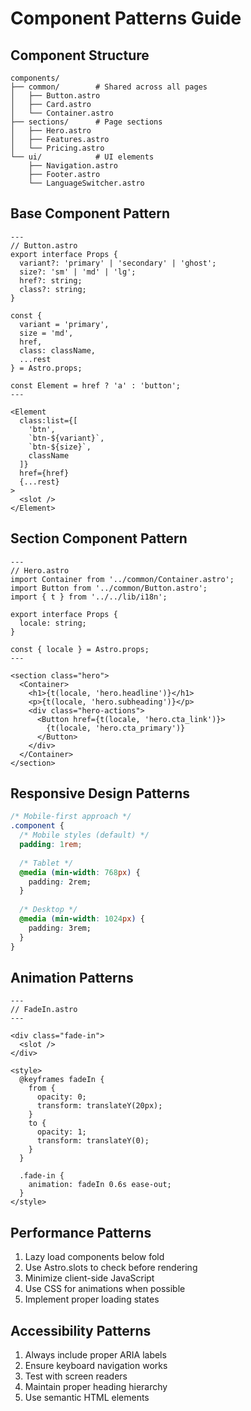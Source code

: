 # Component Patterns Guide

## Component Structure
```
components/
├── common/        # Shared across all pages
│   ├── Button.astro
│   ├── Card.astro
│   └── Container.astro
├── sections/      # Page sections
│   ├── Hero.astro
│   ├── Features.astro
│   └── Pricing.astro
└── ui/            # UI elements
    ├── Navigation.astro
    ├── Footer.astro
    └── LanguageSwitcher.astro
```

## Base Component Pattern
```astro
---
// Button.astro
export interface Props {
  variant?: 'primary' | 'secondary' | 'ghost';
  size?: 'sm' | 'md' | 'lg';
  href?: string;
  class?: string;
}

const {
  variant = 'primary',
  size = 'md',
  href,
  class: className,
  ...rest
} = Astro.props;

const Element = href ? 'a' : 'button';
---

<Element
  class:list={[
    'btn',
    `btn-${variant}`,
    `btn-${size}`,
    className
  ]}
  href={href}
  {...rest}
>
  <slot />
</Element>
```

## Section Component Pattern
```astro
---
// Hero.astro
import Container from '../common/Container.astro';
import Button from '../common/Button.astro';
import { t } from '../../lib/i18n';

export interface Props {
  locale: string;
}

const { locale } = Astro.props;
---

<section class="hero">
  <Container>
    <h1>{t(locale, 'hero.headline')}</h1>
    <p>{t(locale, 'hero.subheading')}</p>
    <div class="hero-actions">
      <Button href={t(locale, 'hero.cta_link')}>
        {t(locale, 'hero.cta_primary')}
      </Button>
    </div>
  </Container>
</section>
```

## Responsive Design Patterns
```css
/* Mobile-first approach */
.component {
  /* Mobile styles (default) */
  padding: 1rem;
  
  /* Tablet */
  @media (min-width: 768px) {
    padding: 2rem;
  }
  
  /* Desktop */
  @media (min-width: 1024px) {
    padding: 3rem;
  }
}
```

## Animation Patterns
```astro
---
// FadeIn.astro
---

<div class="fade-in">
  <slot />
</div>

<style>
  @keyframes fadeIn {
    from {
      opacity: 0;
      transform: translateY(20px);
    }
    to {
      opacity: 1;
      transform: translateY(0);
    }
  }
  
  .fade-in {
    animation: fadeIn 0.6s ease-out;
  }
</style>
```

## Performance Patterns
1. Lazy load components below fold
2. Use Astro.slots to check before rendering
3. Minimize client-side JavaScript
4. Use CSS for animations when possible
5. Implement proper loading states

## Accessibility Patterns
1. Always include proper ARIA labels
2. Ensure keyboard navigation works
3. Test with screen readers
4. Maintain proper heading hierarchy
5. Use semantic HTML elements